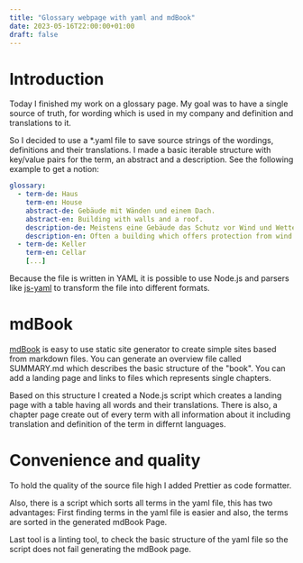 ```yaml
---
title: "Glossary webpage with yaml and mdBook"
date: 2023-05-16T22:00:00+01:00
draft: false
---
```


# Introduction 

Today I finished my work on a glossary page. My goal was to have a single source of truth, 
for wording which is used in my company and definition and translations to it.

So I decided to use a *.yaml file to save source strings of the wordings, definitions and 
their translations. I made a basic iterable structure with key/value pairs for the term, an 
abstract and a description. See the following example to get a notion:

```yaml
glossary:
  - term-de: Haus
    term-en: House
    abstract-de: Gebäude mit Wänden und einem Dach.
    abstract-en: Building with walls and a roof.
    description-de: Meistens eine Gebäude das Schutz vor Wind und Wetter bietet.
    description-en: Often a building which offers protection from wind and weather.
  - term-de: Keller
    term-en: Cellar
    [...]
```

Because the file is written in YAML it is possible to use Node.js and parsers like 
[js-yaml](https://www.npmjs.org/package/js-yaml) to transform the file into different formats.

# mdBook

[mdBook](https://rust-lang.github.io/mdbook) is easy to use static site generator to create simple
sites based from markdown files. You can generate an overview file called SUMMARY.md which describes
the basic structure of the "book". You can add a landing page and links to files which represents single
chapters.

Based on this structure I created a Node.js script which creates a landing page with a table having
all words and their translations.
There is also, a chapter page create out of every term with all information about it including translation
and definition of the term in differnt languages.

# Convenience and quality

To hold the quality of the source file high I added Prettier as code formatter. 

Also, there is a script which sorts all terms in the yaml file, this has two advantages: First 
finding terms in the yaml file is easier and also, the terms are sorted in the generated mdBook Page.

Last tool is a linting tool, to check the basic structure of the yaml file so the script does not 
fail generating the mdBook page.

